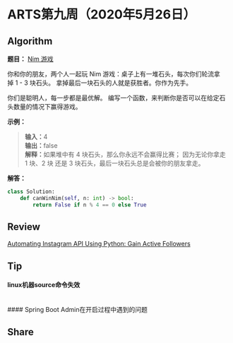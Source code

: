 # ARTS第九周（2020年5月26日）
## Algorithm<br/>
<b>题目：</b> [Nim 游戏](https://leetcode-cn.com/problems/nim-game/)

你和你的朋友，两个人一起玩 Nim 游戏：桌子上有一堆石头，每次你们轮流拿掉 1 - 3 块石头。 拿掉最后一块石头的人就是获胜者。你作为先手。

你们是聪明人，每一步都是最优解。 编写一个函数，来判断你是否可以在给定石头数量的情况下赢得游戏。

<b>示例：</b> <br>
><b>输入：</b>4<br>
><b>输出：</b>false<br>
><b>解释：</b>如果堆中有 4 块石头，那么你永远不会赢得比赛；
     因为无论你拿走 1 块、2 块 还是 3 块石头，最后一块石头总是会被你的朋友拿走。<br>

<b>解答：</b>
```Python
class Solution:
    def canWinNim(self, n: int) -> bool:
        return False if n % 4 == 0 else True

```
## Review<br/>
[Automating Instagram API Using Python: Gain Active Followers](https://hackernoon.com/automating-instagram-api-with-python-gain-followers-u115322z)<br>


## Tip<br/>
#### linux机器source命令失效
<br>
#### Spring Boot Admin在开启过程中遇到的问题

## Share<br/>
### <br>

